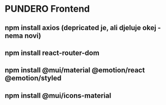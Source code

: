# PUNDERO Frontend

## npm install axios (depricated je, ali djeluje okej - nema novi)
## npm install react-router-dom
## npm install @mui/material @emotion/react @emotion/styled
## npm install @mui/icons-material

